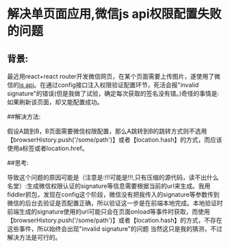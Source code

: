 # 解决单页面应用,微信js api权限配置失败的问题

## 背景:

最近用react+react router开发微信网页，在某个页面需要上传图片，遂使用了微信的[js api](https://mp.weixin.qq.com/wiki/7/aaa137b55fb2e0456bf8dd9148dd613f.html)。在通过config接口注入权限验证配置环节，死活会报"invalid signature"的错误(但是我做了试验，确定每次获取的签名没有错。)奇怪的事情是:如果刷新该页面，却又能配置成功。

##解决方法:

假设A跳到B，B页面需要微信权限配置，那么A跳转到B的跳转方式则不选用【browserHistory.push('/some/path')】或者【location.hash】的方式，而应该使用a标签或者location.href。

##思考:

导致这个问题的原因可能是（注意是:!!!可能是!!!,只有压缩的源代码，读不出什么名堂）:生成微信权限认证的signature等信息需要根据当前的url来生成。我用fiddler抓包，发现在config这个阶段，微信没有把我传入的signature等参数传到微信的后台去验证是否配置正确，所以验证这一步是在前端本地完成。本地验证时前端生成的signature使用的url可能只会在页面onload等事件时获取，而使用【browserHistory.push('/some/path')】或者【location.hash】的方式，不存在这些事件，所以始终会出现"invalid signature"的问题
当然这只是我的猜测，不过解决方法是可行的。
